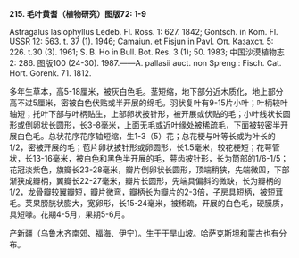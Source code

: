 **215. 毛叶黄耆（植物研究）图版72: 1-9**

Astragalus lasiophyllus Ledeb. Fl. Ross. 1: 627. 1842; Gontsch. in Kom. Fl. USSR 12: 563. t. 37 (1). 1946; Camaiun. et Fisjun in Pavl. Φπ. Казахст. 5: 226. t.30 (3). 1961; S. B. Ho in Bull. Bot. Res. 3 (1); 50. 1983; 中国沙漠植物志 2: 286. 图版100 (24-30). 1987.——A. pallasii auct. non Spreng.: Fisch. Cat. Hort. Gorenk. 71. 1812.

多年生草本，高5-18厘米，被灰白色毛。茎短缩，地下部分近木质化，地上部分高不过5厘米，密被白色伏贴或半开展的绵毛。羽状复叶有9-15片小叶；叶柄较叶轴短；托叶下部与叶柄贴生，上部卵状披针形，被开展或伏贴的毛；小叶线状长圆形或倒卵状长圆形，长3-8毫米，上面无毛或近叶缘处被稀疏毛，下面被较密半开展白色毛。总状花序花序轴短缩，生1-3（5）花；总花梗与叶等长或为叶长的1/2，密被开展的毛；苞片卵状披针形或卵圆形，长1.5毫米，较花梗短；花萼管状，长13-16毫米，被白色和黑色半开展的毛，萼齿披针形，长为筒部的1/6-1/5；花冠淡紫色，旗瓣长23-28毫米，瓣片倒卵状长圆形，顶端稍狭，先端微凹，下部渐狭成瓣柄，翼瓣长22-27毫米，瓣片长圆形，先端具偏斜的微缺，长为瓣柄的1/2，龙骨瓣较翼瓣短，瓣片微弯，瓣柄长为瓣片的2-3倍，子房具短柄，被短茸毛。荚果膀胱状膨大，宽卵形，长15-24毫米，被稀疏，开展的白色毛，硬膜质，具短喙。花期4-5月，果期5-6月。

产新疆（乌鲁木齐南郊、福海、伊宁）。生于干旱山坡。哈萨克斯坦和蒙古也有分布。
